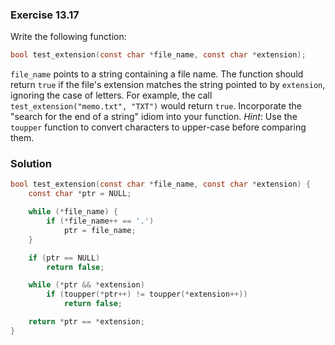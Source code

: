 ### Exercise 13.17

Write the following function:

```c
bool test_extension(const char *file_name, const char *extension);
```

`file_name` points to a string containing a file name. The function should
return `true` if the file's extension matches the string pointed to by
`extension`, ignoring the case of letters. For example, the call
`test_extension("memo.txt", "TXT")` would return `true`. Incorporate the "search
for the end of a string" idiom into your function. *Hint*: Use the `toupper`
function to convert characters to upper-case before comparing them.

### Solution

```c
bool test_extension(const char *file_name, const char *extension) {
    const char *ptr = NULL;

    while (*file_name) {
        if (*file_name++ == '.')
            ptr = file_name;
    }

    if (ptr == NULL)
        return false;

    while (*ptr && *extension)
        if (toupper(*ptr++) != toupper(*extension++))
            return false;

    return *ptr == *extension;
}
```

